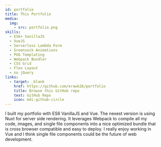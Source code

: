 ```yaml
---
id: portfolio
title: This Portfolio
media:
  img:
    - src: portfolio.png
skills:
  - ES6+ VanillaJS
  - VueJS
  - Serverless Lambda Form
  - Greensock Animations
  - PUG Templating
  - Webpack Bundler
  - CSS Grid
  - Flex Layout
  - no jQuery
links:
  - target: _blank
    href: https://github.com/erawk26/portfolio
    title: Browse this GitHub repo
    text: GitHub Repo
    icon: mdi-github-circle
---
```


I built my portfolio with ES6 VanillaJS and Vue. The nexest version is using Nuxt for server side rendering. It leverages Webpack to compile all my code, images, and single file components into a nice optimized bundle that is cross browser compatible and easy to deploy. I really enjoy working in Vue and I think single file components could be the future of web development.
